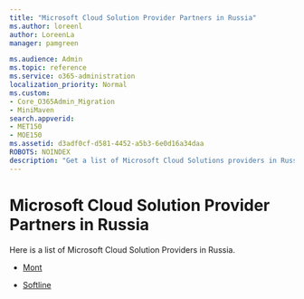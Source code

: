 ```yaml
---
title: "Microsoft Cloud Solution Provider Partners in Russia"
ms.author: loreenl
author: LoreenLa
manager: pamgreen

ms.audience: Admin
ms.topic: reference
ms.service: o365-administration
localization_priority: Normal
ms.custom:
- Core_O365Admin_Migration
- MiniMaven
search.appverid:
- MET150
- MOE150
ms.assetid: d3adf0cf-d581-4452-a5b3-6e0d16a34daa
ROBOTS: NOINDEX
description: "Get a list of Microsoft Cloud Solutions providers in Russia."
---
```


# Microsoft Cloud Solution Provider Partners in Russia
Here is a list of Microsoft Cloud Solution Providers in Russia.
  
- [Mont](https://www.mont.com/ru-ru/)
    
- [Softline](https://softline.ru/)
    


